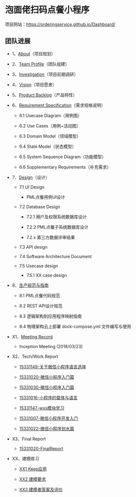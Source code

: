 # 泡面佬扫码点餐小程序

项目网站：https://orderingservice.github.io/Dashboard/

## 团队进展

* 1、[About](docs/01_about.md)（项目规划）

* 2、[Team Profile](docs/02_team_profile.md)（团队组建）

* 3、[Investigation](docs/03_investigation.pdf)（项目前期调研）

* 4、[Vision](docs/04_vision.md)（项目愿景）

* 5、[Product Backlog](docs/05_backlog.md)（产品特性）

* 6、[Requirement Specification](docs/06_requirement_specification.md)（需求规格说明）

    - 6.1 Usecase Diagram（用例图）

    - 6.2 Use Cases（用例+活动图）

    - 6.3 Domain Model（领域模型）

    - 6.4 State Model（状态模型）

    - 6.5 System Sequence Diagram（功能模型）

    - 6.6 Supplementary Requirements（补充需求）

* 7、[Design](docs/07_design.md)（设计）

    - 7.1 UI Design

        - PML点餐用例UI设计

    - 7.2 Database Design

        - 7.2.1 用户及权限系统数据库设计

        - 7.2.2 PML点餐子系统数据库设计

        - 7.2.x 第三方数据评审结果

    - 7.3 API design

    - 7.4 Software Architecture Document

    - 7.5 Usecase design

        - 7.5.1 XX case design

* 8、[生产规范与指南](docs/08_生产规范与指南.md)

    - 8.1 PML点餐代码规范

    - 8.2 REST API设计规范

    - 8.3 逻辑架构到应用程序映射指南

    - 8.4 物理架构云上部署 dock-compose.yml 文件编写与使用

* X1、[Meeting Record](docs/X1_meeting_record.md)

    - Inception Meeting (2018/03/23)

* X2、Tech/Work Report

  - [15331149-关于微信小程序语言选择](https://shimo.im/docs/0W6Oke0akUMfLEMt)

  - [15331020-微信小程序入门篇](https://blog.csdn.net/A657997301/article/details/79954673)

  - [15331030-微信小程序入门篇](https://blog.csdn.net/Stella_Chan/article/details/79953326)

  - [15331016-小程序的载体与语言](https://blog.csdn.net/reborncgy/article/details/79748257)

  - [15331147-wxs模块学习](https://shimo.im/docs/z5yD4Z14qUMVw60T)

  - [15331007-微信小程序开发入门](https://blog.csdn.net/cai_yt_/article/details/79954188)

  - [15331022-微信小程序划水篇](https://eros-l.github.io/homework/2018/04/15/hw3/)

* X3、Final Report

  - [15331020-FinalReport](Final_Report/15331020-FinalReport.md)

* XX、建模练习

    - [XX1 Keep应用](XX_exercise/XX1_Keep.pdf)

    - [XX2 建模要求](XX_exercise/XX2_Modeling_Requirements.md)

    - [XX3 建模者答案及评价](XX_exercise/XX3_Answer_Judgement.md)
